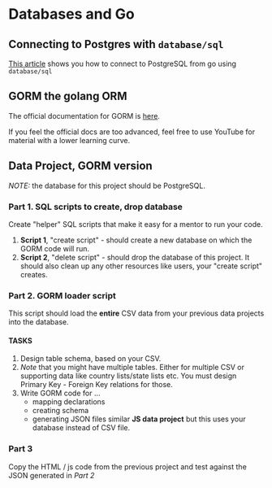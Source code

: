 # Databases and Go

## Connecting to Postgres with `database/sql`

[This article](https://www.calhoun.io/connecting-to-a-postgresql-database-with-gos-database-sql-package/) shows you how to connect to PostgreSQL from go using `database/sql`

## GORM the golang ORM

The official documentation for GORM is [here](http://gorm.io/docs/).

If you feel the official docs are too advanced, feel free to use YouTube for material with a lower learning curve.

## Data Project, GORM version

*NOTE:* the database for this project should be PostgreSQL.

### Part 1. SQL scripts to create, drop database
Create "helper" SQL scripts that make it easy for a mentor to run your code.

1. **Script 1**, "create script" - should create a new database on which the GORM code will run.
2. **Script 2**, "delete script" - should drop the database of this project. It should also clean up any other resources like users, your "create script" creates.

### Part 2. GORM loader script
This script should load the **entire** CSV data from your previous data projects into the database.

#### TASKS
1. Design table schema, based on your CSV.
2. *Note* that you might have multiple tables. Either for multiple CSV or supporting data like country lists/state lists etc. You must design Primary Key - Foreign Key relations for those.
3. Write GORM code for ...
    * mapping declarations
    * creating schema
    * generating JSON files similar **JS data project** but this uses your database instead of CSV file.

### Part 3
Copy the HTML / js code from the previous project and test against the JSON generated in *Part 2*
